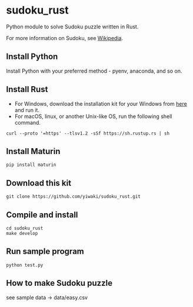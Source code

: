 # sudoku_rust

Python module to solve Sudoku puzzle written in Rust.

For more information on Sudoku, see [Wikipedia](https://en.wikipedia.org/wiki/Sudoku).

## Install Python
Install Python with your preferred method - pyenv, anaconda, and so on.

## Install Rust
- For Windows, download the installation kit for your Windows from [here](https://forge.rust-lang.org/infra/other-installation-methods.eichithi-emueru) and run it.
- For macOS, linux, or another Unix-like OS, run the following shell command.
```
curl --proto '=https' --tlsv1.2 -sSf https://sh.rustup.rs | sh
```

## Install Maturin
```
pip install maturin
```

## Download this kit
```
git clone https://github.com/yiwaki/sudoku_rust.git
```

## Compile and install
```
cd sudoku_rust
make develop
```

## Run sample program
```
python test.py
```

## How to make Sudoku puzzle

see sample data -> data/easy.csv
